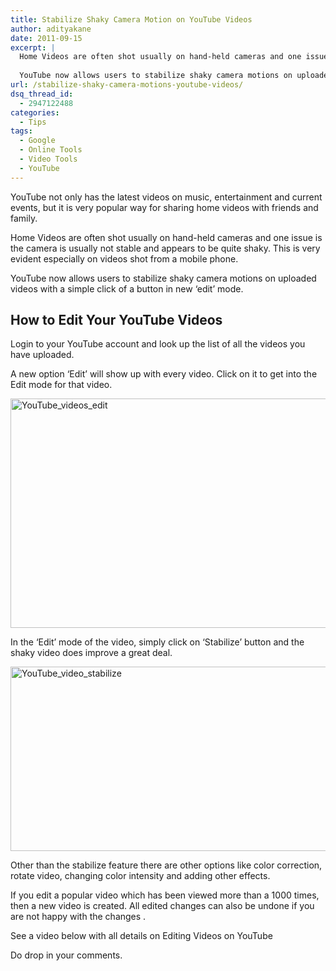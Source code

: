 ```yaml
---
title: Stabilize Shaky Camera Motion on YouTube Videos
author: adityakane
date: 2011-09-15
excerpt: |
  Home Videos are often shot usually on hand-held cameras and one issue is the camera is usually not stable and appears to be quite shaky. This is very evident especially on videos shot from a mobile phone.
  
  YouTube now allows users to stabilize shaky camera motions on uploaded videos with a simple click of a button in new ‘edit’ mode
url: /stabilize-shaky-camera-motions-youtube-videos/
dsq_thread_id:
  - 2947122488
categories:
  - Tips
tags:
  - Google
  - Online Tools
  - Video Tools
  - YouTube
---
```

YouTube not only has the latest videos on music, entertainment and current events, but it is very popular way for sharing home videos with friends and family.

Home Videos are often shot usually on hand-held cameras and one issue is the camera is usually not stable and appears to be quite shaky. This is very evident especially on videos shot from a mobile phone.

YouTube now allows users to stabilize shaky camera motions on uploaded videos with a simple click of a button in new ‘edit’ mode.

## How to Edit Your YouTube Videos

Login to your YouTube account and look up the list of all the videos you have uploaded.

A new option ‘Edit’ will show up with every video. Click on it to get into the Edit mode for that video.

[<img style="background-image: none; padding-left: 0px; padding-right: 0px; display: inline; padding-top: 0px; border-width: 0px;" title="YouTube_videos_edit" src="http://cdn.devilsworkshop.org/files/2011/09/YouTube_videos_edit_thumb.png" alt="YouTube_videos_edit" width="598" height="367" border="0" />][1]

In the ‘Edit’ mode of the video, simply click on ‘Stabilize’ button and the shaky video does improve a great deal.

[<img style="background-image: none; padding-left: 0px; padding-right: 0px; display: inline; padding-top: 0px; border-width: 0px;" title="YouTube_video_stabilize" src="http://cdn.devilsworkshop.org/files/2011/09/YouTube_video_stabilize_thumb.png" alt="YouTube_video_stabilize" width="570" height="295" border="0" />][2]

Other than the stabilize feature there are other options like color correction, rotate video, changing color intensity and adding other effects.

If you edit a popular video which has been viewed more than a 1000 times, then a new video is created. All edited changes can also be undone if you are not happy with the changes .

See a video below with all details on Editing Videos on YouTube



Do drop in your comments.

 [1]: http://cdn.devilsworkshop.org/files/2011/09/YouTube_videos_edit.png
 [2]: http://cdn.devilsworkshop.org/files/2011/09/YouTube_video_stabilize.png
